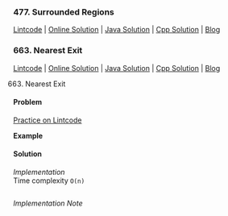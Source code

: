 
    
### 477. Surrounded Regions

[Lintcode](http://lintcode.com/en/problem/surrounded-regions/) 
| [Online Solution](http://jiuzhang.com/solutions/surrounded-regions/)
| [Java Solution](477.surrounded-regions.java) 
| [Cpp Solution](477.surrounded-regions.cpp)
| [Blog](http://blog.liuk.ai/477-surrounded-regions/)

    
    
### 663. Nearest Exit

[Lintcode](http://lintcode.com/en/problem/nearest-exit/) 
| [Online Solution](http://jiuzhang.com/solutions/nearest-exit/)
| [Java Solution](663.nearest-exit.java) 
| [Cpp Solution](663.nearest-exit.cpp)
| [Blog](http://blog.liuk.ai/663-nearest-exit/)

    
663. Nearest Exit
#### Problem  
[Practice on Lintcode](http://lintcode.com/en/problem/nearest-exit/)



**Example**  



#### Solution  


*Implementation*  
Time complexity `O(n)`
```language-java line-numbers

```

*Implementation Note*


    